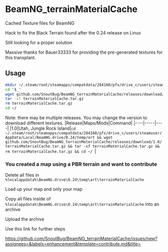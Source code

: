 # BeamNG_terrainMaterialCache
Cached Texture files for BeamNG

Hack to fix the Black Terrain found after the 0.24 release on Linux

Still looking for a proper solution

Massive thanks for Bauer33333 for providing the pre-generated textures for this transplant.

## Usage
```Bash
mkdir ~/.steam/root/steamapps/compatdata/284160/pfx/drive_c/users/steamuser/AppData/Local/BeamNG.drive/0.24/temp/art
cd "$_"
wget github.com/SnoutBug/BeamNG_terrainMaterialCache/releases/download/1.0/terrainMaterialCache.tar.gz
tar -xf terrainMaterialCache.tar.gz
rm terrainMaterialCache.tar.gz
cd ~/
```
Note: there may be multiple releases. You may change the version to download different textures.
|Release|Maps/Mods|Command|
|----|-----|----|
|1.0|Utah, Jungle Rock Island|`cd ~/.steam/root/steamapps/compatdata/284160/pfx/drive_c/users/steamuser/AppData/Local/BeamNG.drive/0.24/temp/art && wget github.com/SnoutBug/BeamNG_terrainMaterialCache/releases/download/1.0/terrainMaterialCache.tar.gz && tar -xf terrainMaterialCache.tar.gz && rm terrainMaterialCache.tar.gz && cd ~/
`|


### You created a map using a PBR terrain and want to contribute
Delete all files in `%localappdata%\BeamNG.drive\0.24\temp\art\terrainMaterialCache`

Load up your map and only your map

Copy all files inside of `%localappdata%\BeamNG.drive\0.24\temp\art\terrainMaterialCache` into an archive

Upload the archive

Use this link for further steps

https://github.com/SnoutBug/BeamNG_terrainMaterialCache/issues/new?assignees=&labels=enhancement&template=contribute.md&title=
